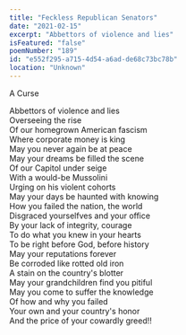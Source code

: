 ```yaml
---
title: "Feckless Republican Senators"
date: "2021-02-15"
excerpt: "Abbettors of violence and lies"
isFeatured: "false"
poemNumber: "189"
id: "e552f295-a715-4d54-a6ad-de68c73bc78b"
location: "Unknown"
---
```


A Curse

Abbettors of violence and lies  
Overseeing the rise  
Of our homegrown American fascism  
Where corporate money is king  
May you never again be at peace  
May your dreams be filled the scene  
Of our Capitol under seige  
With a would-be Mussolini  
Urging on his violent cohorts  
May your days be haunted with knowing  
How you failed the nation, the world  
Disgraced yourselfves and your office  
By your lack of integrity, courage  
To do what you knew in your hearts  
To be right before God, before history  
May your reputations forever  
Be corroded like rotted old iron  
A stain on the country's blotter  
May your grandchildren find you pitiful  
May you come to suffer the knowledge  
Of how and why you failed  
Your own and your country's honor  
And the price of your cowardly greed!!
